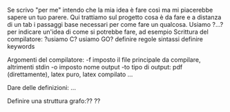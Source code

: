 Se scrivo "per me" intendo che la mia idea è fare così ma mi piacerebbe sapere un tuo parere.
Qui trattiamo sul progetto cosa è da fare e a distanza di un tab i passaggi base necessari per come fare un qualcosa. Usiamo ?...? per indicare un'idea di come si potrebbe fare, ad esempio
Scrittura del compilatore:
    ?usiamo C? usiamo GO?
    definire regole sintassi
    definire keywords

Argomenti del compilatore:
    -f <name> imposto il file principale da compilare, altrimenti stdin
    -o <name> imposto nome output
    -to <type> tipo di output: pdf (direttamente), latex puro, latex compilato 
    ...

Dare delle definizioni:
    ...

Definire una struttura grafo:??
    ??
